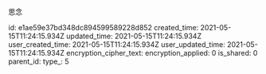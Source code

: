 思念

id: e1ae59e37bd348dc894599589228d852
created_time: 2021-05-15T11:24:15.934Z
updated_time: 2021-05-15T11:24:15.934Z
user_created_time: 2021-05-15T11:24:15.934Z
user_updated_time: 2021-05-15T11:24:15.934Z
encryption_cipher_text: 
encryption_applied: 0
is_shared: 0
parent_id: 
type_: 5